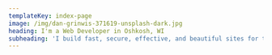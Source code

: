 ```yaml
---
templateKey: index-page
image: /img/dan-grinwis-371619-unsplash-dark.jpg
heading: I'm a Web Developer in Oshkosh, WI
subheading: 'I build fast, secure, effective, and beautiful sites for the modern web. See a selection of my work below. :)'
---
```


